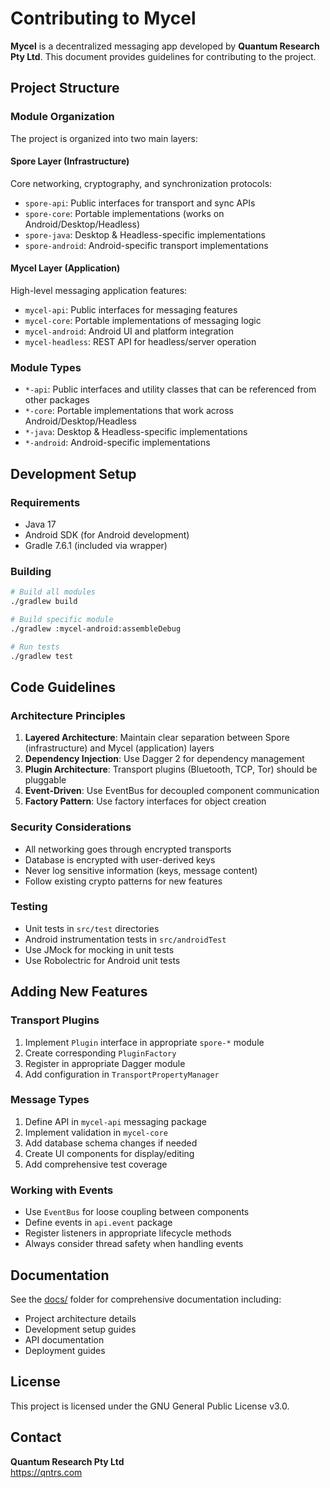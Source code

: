 # Contributing to Mycel

**Mycel** is a decentralized messaging app developed by **Quantum Research Pty Ltd**. This document provides guidelines for contributing to the project.

## Project Structure

### Module Organization

The project is organized into two main layers:

#### **Spore Layer** (Infrastructure)
Core networking, cryptography, and synchronization protocols:

* `spore-api`: Public interfaces for transport and sync APIs
* `spore-core`: Portable implementations (works on Android/Desktop/Headless)  
* `spore-java`: Desktop & Headless-specific implementations
* `spore-android`: Android-specific transport implementations

#### **Mycel Layer** (Application)
High-level messaging application features:

* `mycel-api`: Public interfaces for messaging features
* `mycel-core`: Portable implementations of messaging logic
* `mycel-android`: Android UI and platform integration
* `mycel-headless`: REST API for headless/server operation

### Module Types

* `*-api`: Public interfaces and utility classes that can be referenced from other packages
* `*-core`: Portable implementations that work across Android/Desktop/Headless
* `*-java`: Desktop & Headless-specific implementations
* `*-android`: Android-specific implementations

## Development Setup

### Requirements
- Java 17
- Android SDK (for Android development)
- Gradle 7.6.1 (included via wrapper)

### Building
```bash
# Build all modules
./gradlew build

# Build specific module
./gradlew :mycel-android:assembleDebug

# Run tests
./gradlew test
```

## Code Guidelines

### Architecture Principles

1. **Layered Architecture**: Maintain clear separation between Spore (infrastructure) and Mycel (application) layers
2. **Dependency Injection**: Use Dagger 2 for dependency management
3. **Plugin Architecture**: Transport plugins (Bluetooth, TCP, Tor) should be pluggable
4. **Event-Driven**: Use EventBus for decoupled component communication
5. **Factory Pattern**: Use factory interfaces for object creation

### Security Considerations

- All networking goes through encrypted transports
- Database is encrypted with user-derived keys
- Never log sensitive information (keys, message content)
- Follow existing crypto patterns for new features

### Testing

- Unit tests in `src/test` directories
- Android instrumentation tests in `src/androidTest`
- Use JMock for mocking in unit tests
- Use Robolectric for Android unit tests

## Adding New Features

### Transport Plugins

1. Implement `Plugin` interface in appropriate `spore-*` module
2. Create corresponding `PluginFactory`
3. Register in appropriate Dagger module
4. Add configuration in `TransportPropertyManager`

### Message Types

1. Define API in `mycel-api` messaging package
2. Implement validation in `mycel-core`
3. Add database schema changes if needed
4. Create UI components for display/editing
5. Add comprehensive test coverage

### Working with Events

- Use `EventBus` for loose coupling between components
- Define events in `api.event` package
- Register listeners in appropriate lifecycle methods
- Always consider thread safety when handling events

## Documentation

See the [docs/](docs/) folder for comprehensive documentation including:

- Project architecture details
- Development setup guides
- API documentation
- Deployment guides

## License

This project is licensed under the GNU General Public License v3.0.

## Contact

**Quantum Research Pty Ltd**  
https://qntrs.com